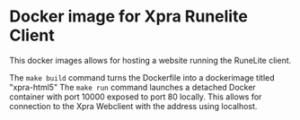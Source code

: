 # Docker image for Xpra Runelite Client

This docker images allows for hosting a website running the RuneLite client.

The `make build` command turns the Dockerfile into a dockerimage titled "xpra-html5"
The `make run` command launches a detached Docker container with port 10000 exposed to port 80 locally. This allows for connection to the Xpra Webclient with the address using localhost.
